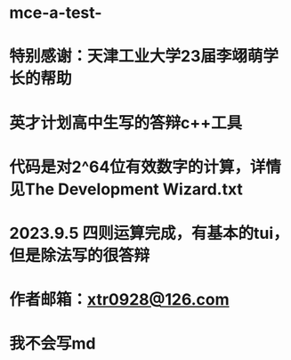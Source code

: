# mce-a-test-
# 特别感谢：天津工业大学23届李翊萌学长的帮助
# 英才计划高中生写的答辩c++工具
# 代码是对2^64位有效数字的计算，详情见The Development Wizard.txt
# 2023.9.5 四则运算完成，有基本的tui，但是除法写的很答辩
# 作者邮箱：xtr0928@126.com
# 我不会写md
